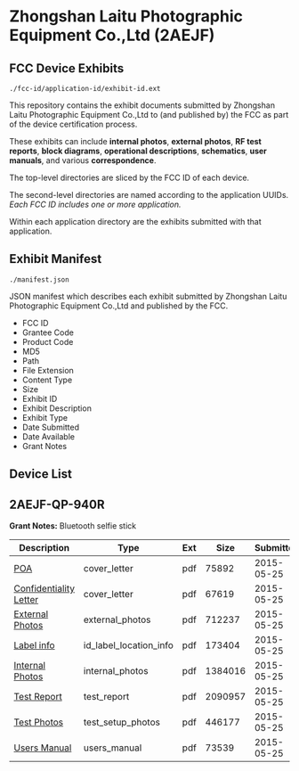 # Zhongshan Laitu Photographic Equipment Co.,Ltd (2AEJF)
## FCC Device Exhibits

```
./fcc-id/application-id/exhibit-id.ext
```

This repository contains the exhibit documents submitted by Zhongshan Laitu Photographic Equipment Co.,Ltd to (and published by) the FCC as part of the device certification process.

These exhibits can include **internal photos**, **external photos**, **RF test reports**, **block diagrams**, **operational descriptions**, **schematics**, **user manuals**, and various **correspondence**.

The top-level directories are sliced by the FCC ID of each device.

The second-level directories are named according to the application UUIDs. *Each FCC ID includes one or more application.*

Within each application directory are the exhibits submitted with that application. 

## Exhibit Manifest

```
./manifest.json
```

JSON manifest which describes each exhibit submitted by Zhongshan Laitu Photographic Equipment Co.,Ltd and published by the FCC.

- FCC ID
- Grantee Code
- Product Code
- MD5
- Path
- File Extension
- Content Type
- Size
- Exhibit ID
- Exhibit Description
- Exhibit Type
- Date Submitted
- Date Available
- Grant Notes

## Device List
## 2AEJF-QP-940R
**Grant Notes:** Bluetooth selfie stick

| Description | Type | Ext | Size | Submitted | Available |
| ----------- | ---- | --- | ---- | --------- | --------- |
| [POA](2AEJF-QP-940R/c3795a184fb8a485ff69ebd86efde175/2623314.pdf) | cover_letter | pdf | 75892 | 2015-05-25 | 2015-05-25 |
| [Confidentiality Letter](2AEJF-QP-940R/c3795a184fb8a485ff69ebd86efde175/2623317.pdf) | cover_letter | pdf | 67619 | 2015-05-25 | 2015-05-25 |
| [External Photos](2AEJF-QP-940R/c3795a184fb8a485ff69ebd86efde175/2623315.pdf) | external_photos | pdf | 712237 | 2015-05-25 | 2015-05-25 |
| [Label info](2AEJF-QP-940R/c3795a184fb8a485ff69ebd86efde175/2623319.pdf) | id_label_location_info | pdf | 173404 | 2015-05-25 | 2015-05-25 |
| [Internal Photos](2AEJF-QP-940R/c3795a184fb8a485ff69ebd86efde175/2623318.pdf) | internal_photos | pdf | 1384016 | 2015-05-25 | 2015-05-25 |
| [Test Report](2AEJF-QP-940R/c3795a184fb8a485ff69ebd86efde175/2623316.pdf) | test_report | pdf | 2090957 | 2015-05-25 | 2015-05-25 |
| [Test Photos](2AEJF-QP-940R/c3795a184fb8a485ff69ebd86efde175/2623320.pdf) | test_setup_photos | pdf | 446177 | 2015-05-25 | 2015-05-25 |
| [Users Manual](2AEJF-QP-940R/c3795a184fb8a485ff69ebd86efde175/2623321.pdf) | users_manual | pdf | 73539 | 2015-05-25 | 2015-05-25 |

